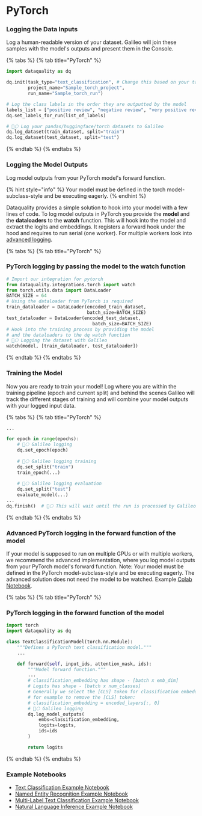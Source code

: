# PyTorch

### Logging the Data Inputs

Log a human-readable version of your dataset. Galileo will join these samples with the model's outputs and present them in the Console.

{% tabs %}
{% tab title="PyTorch" %}
```python
import dataquality as dq

dq.init(task_type="text_classification", # Change this based on your task type
        project_name="Sample_torch_project",
        run_name="Sample_torch_run")

# Log the class labels in the order they are outputted by the model
labels_list = ["positive review", "negative review", "very positive review", "very negative review"]
dq.set_labels_for_run(list_of_labels)

# 🔭🌕 Log your pandas/huggingface/torch datasets to Galileo
dq.log_dataset(train_dataset, split="train")
dq.log_dataset(test_dataset, split="test")
```
{% endtab %}
{% endtabs %}

### Logging the Model Outputs

Log model outputs from your PyTorch model's forward function.&#x20;

{% hint style="info" %}
Your model must be defined in the torch model-subclass-style and be executing eagerly.&#x20;
{% endhint %}

Dataquality provides a simple solution to hook into your model with a few lines of code. To log model outputs in PyTorch you provide the **model** and the **dataloaders** to the **watch** function. This will hook into the model and extract the logits and embeddings. It registers a forward hook under the hood and requires to run serial (one worker). For multiple workers look into [advanced logging](text-classification-pytorch.md#pytorch-logging-in-the-forward-function-of-the-model).

{% tabs %}
{% tab title="PyTorch" %}
### PyTorch logging by passing the model to the watch function

```python
# Import our integration for pytorch
from dataquality.integrations.torch import watch
from torch.utils.data import DataLoader
BATCH_SIZE = 64
# Using the dataloader from PyTorch is required
train_dataloader = DataLoader(encoded_train_dataset,
                              batch_size=BATCH_SIZE)
test_dataloader = DataLoader(encoded_test_dataset,
                                batch_size=BATCH_SIZE)
# Hook into the training process by providing the model
# and the dataloaders to the dq watch function             
# 🔭🌕 Logging the dataset with Galileo
watch(model, [train_dataloader, test_dataloader])
```
{% endtab %}
{% endtabs %}



### Training the Model

Now you are ready to train your model! Log where you are within the training pipeline (epoch and current split) and behind the scenes Galileo will track the different stages of training and will combine your model outputs with your logged input data.

{% tabs %}
{% tab title="PyTorch" %}
```python
...

for epoch in range(epochs):
    # 🔭🌕 Galileo logging
    dq.set_epoch(epoch)
    
    # 🔭🌕 Galileo logging training
    dq.set_split("train")
    train_epoch(...)
    
    # 🔭🌕 Galileo logging evaluation
    dq.set_split("test")
    evaluate_model(...)
...
dq.finish()  # 🔭🌕 This will wait until the run is processed by Galileo 
```
{% endtab %}
{% endtabs %}

### Advanced PyTorch logging in the forward function of the model

If your model is supposed to run on multiple GPUs or with multiple workers, we recommend the advanced implementation, where you log model outputs from your PyTorch model's forward function. Note: Your model must be defined in the PyTorch model-subclass-style and be executing eagerly. The advanced solution does not need the model to be watched. Example [Colab Notebook](https://colab.research.google.com/github/rungalileo/examples/blob/v1/examples/text\_classification/Text\_Classification\_using\_PyTorch\_and\_%F0%9F%94%AD\_Galileo.ipynb).

{% tabs %}
{% tab title="PyTorch" %}
### PyTorch logging in the forward function of the model

```python
import torch
import dataquality as dq

class TextClassificationModel(torch.nn.Module):
    """Defines a PyTorch text classification model."""
    ...

    def forward(self, input_ids, attention_mask, ids):
        """Model forward function."""
        ...
        # classification_embedding has shape - [batch x emb_dim]
        # Logits has shape - [batch x num_classes]
        # Generally we select the [CLS] token for classification embedding
        # for example to remove the [CLS] token:
        # classification_embedding = encoded_layers[:, 0]
        # 🔭🌕 Galileo logging
        dq.log_model_outputs(
            embs=classification_embedding,
            logits=logits,
            ids=ids
        )

        return logits
```
{% endtab %}
{% endtabs %}

### Example Notebooks&#x20;

* [Text Classification Example Notebook](https://colab.research.google.com/github/rungalileo/examples/blob/v1/examples/text\_classification/Text\_Classification\_using\_PyTorch\_and\_%F0%9F%94%AD\_Galileo\_Simple.ipynb)
* [Named Entity Recognition Example Notebook](https://colab.research.google.com/github/rungalileo/examples/blob/main/examples/named\_entity\_recognition/Named\_Entity\_Recognition\_with\_Pytorch\_and\_%F0%9F%94%AD\_Galileo.ipynb)
* [Multi-Label Text Classification Example Notebook](https://colab.research.google.com/github/rungalileo/examples/blob/v1/examples/multi\_label\_text\_classification/Multi\_Label\_Text\_Classification\_using\_PyTorch\_and\_%F0%9F%94%AD\_Galileo\_Simple.ipynb)
* [Natural Language Inference Example Notebook](https://colab.research.google.com/github/rungalileo/examples/blob/main/examples/natural\_language\_inference/Natural\_Language\_Inference\_using\_Pytorch\_and\_%F0%9F%94%AD\_Galileo.ipynb)
